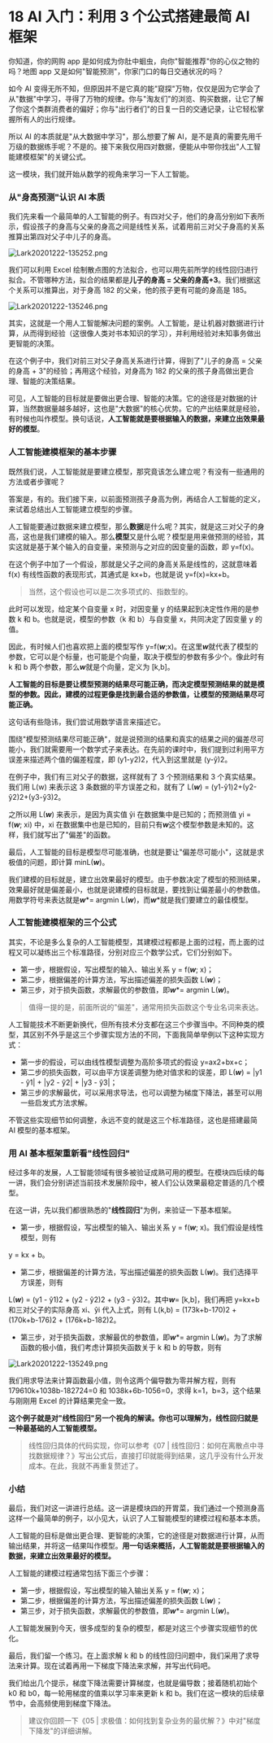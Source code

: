 # 18 AI 入门：利用 3 个公式搭建最简 AI 框架

你知道，你的网购 app
是如何成为你肚中蛔虫，向你"智能推荐"你的心仪之物的吗？地图 app
又是如何"智能预测"，你家门口的每日交通状况的吗？

如今 AI
变得无所不知，但原因并不是它真的能"窥探"万物，仅仅是因为它学会了从"数据"中学习，寻得了万物的规律。你与"淘友们"的浏览、购买数据，让它了解了你这个类群消费者的偏好；你与"出行者们"的日复一日的交通记录，让它轻松掌握所有人的出行规律。

所以 AI 的本质就是"从大数据中学习"，那么想要了解
AI，是不是真的需要先用千万级的数据练手呢？不是的。接下来我仅用四对数据，便能从中带你找出"人工智能建模框架"的关键公式。

这一模块，我们就开始从数学的视角来学习一下人工智能。

### 从"身高预测"认识 AI 本质

我们先来看一个最简单的人工智能的例子。有四对父子，他们的身高分别如下表所示，假设孩子的身高与父亲的身高之间是线性关系，试着用前三对父子身高的关系推算出第四对父子中儿子的身高。

![Lark20201222-135252.png](assets/Ciqc1F_hidSAYEpWAACoFTaX5sI824.png)

我们可以利用 Excel
绘制散点图的方法拟合，也可以用先前所学的线性回归进行拟合。不管哪种方法，拟合的结果都是**儿子的身高
= 父亲的身高+3**。我们根据这个关系可以推算出，对于身高 182
的父亲，他的孩子更有可能的身高是 185。

![Lark20201222-135246.png](assets/CgqCHl_hid2AJERYAAFTWA63MyU875.png)

其实，这就是一个用人工智能解决问题的案例。人工智能，是让机器对数据进行计算，从而得到经验（这很像人类对书本知识的学习），并利用经验对未知事务做出更智能的决策。

在这个例子中，我们对前三对父子身高关系进行计算，得到了"儿子的身高 =
父亲的身高 + 3"的经验；再用这个经验，对身高为 182
的父亲的孩子身高做出更合理、智能的决策结果。

可见，人工智能的目标就是要做出更合理、智能的决策。它的途径是对数据的计算，当然数据量越多越好，这也是"大数据"的核心优势。它的产出结果就是经验，有时候也叫作模型。换句话说，**人工智能就是要根据输入的数据，来建立出效果最好的模型**。

### 人工智能建模框架的基本步骤

既然我们说，人工智能就是要建立模型，那究竟该怎么建立呢？有没有一些通用的方法或者步骤呢？

答案是，有的。我们接下来，以前面预测孩子身高为例，再结合人工智能的定义，来试着总结出人工智能建立模型的步骤。

人工智能要通过数据来建立模型，那么**数据**是什么呢？其实，就是这三对父子的身高，这也是我们建模的输入。那么**模型**又是什么呢？模型是用来做预测的经验，其实这就是基于某个输入的自变量，来预测与之对应的因变量的函数，即
y=f(x)。

在这个例子中加了一个假设，那就是父子之间的身高关系是线性的，这就意味着
f(x) 有线性函数的表现形式，其通式是 kx+b，也就是说 y=f(x)=kx+b。

> 当然，这个假设也可以是二次多项式的、指数型的。

此时可以发现，给定某个自变量 x 时，对因变量 y
的结果起到决定性作用的是参数 k 和 b。也就是说，模型的参数（k 和
b）与自变量 x，共同决定了因变量 y 的值。

因此，有时候人们也喜欢把上面的模型写作
y=f(***w***;x)。在这里***w***就代表了模型的参数，它可以是个标量，也可能是个向量，取决于模型的参数有多少个。像此时有
k 和 b 两个参数，那么***w***就是个向量，定义为 \[k,b\]。

**人工智能的目标是要让模型预测的结果尽可能正确，而决定模型预测结果的就是模型的参数。因此，建模的过程更像是找到最合适的参数值，让模型的预测结果尽可能正确。**

这句话有些隐讳，我们尝试用数学语言来描述它。

围绕"模型预测结果尽可能正确"，就是说预测的结果和真实的结果之间的偏差尽可能小，我们就需要用一个数学式子来表达。在先前的课时中，我们提到过利用平方误差来描述两个值的偏差程度，即
(y1-y2)2，代入到这里就是 (y-ŷ)2。

在例子中，我们有三对父子的数据，这样就有了 3 个预测结果和 3
个真实结果。我们用 L(w) 来表示这 3 条数据的平方误差之和，就有了
L(***w***) = (y1-ŷ1)2+(y2-ŷ2)2+(y3-ŷ3)2。

之所以用 L(***w***) 来表示，是因为真实值 ŷi 在数据集中是已知的；而预测值
yi = f(***w***; xi) 中，xi
在数据集中也是已知的，目前只有***w***这个模型参数是未知的。这样，我们就写出了"偏差"的函数。

最后，人工智能的目标是模型尽可能准确，也就是要让"偏差尽可能小"，这就是求极值的问题，即计算
minL(***w***)。

我们建模的目标就是，建立出效果最好的模型。由于参数决定了模型的预测结果，效果最好就是偏差最小，也就是说建模的目标就是，要找到让偏差最小的参数值。用数学符号来表达就是***w***\*=
argmin L(***w***)，而***w***\*就是我们要建立的最佳模型。

### **人工智能建模框架的三个公式**

其实，不论是多么复杂的人工智能模型，其建模过程都是上面的过程，而上面的过程又可以凝练出三个标准路径，分别对应三个数学公式，它们分别如下。

-   第一步，根据假设，写出模型的输入、输出关系 y = f(***w***; x)；
-   第二步，根据偏差的计算方法，写出描述偏差的损失函数 L(***w***)；
-   第三步，对于损失函数，求解最优的参数值，即***w***\*= argmin
    L(***w***)。

> 值得一提的是，前面所说的"偏差"，通常用损失函数这个专业名词来表达。

人工智能技术不断更新换代，但所有技术分支都在这三个步骤当中。不同种类的模型，其区别不外乎是这三个步骤实现方法的不同，下面我简单举例以下这种实现方式：

-   第一步的假设，可以由线性模型调整为高阶多项式的假设 y=ax2+bx+c；
-   第二步的损失函数，可以由平方误差调整为绝对值求和的误差，即
    L(***w***) = \|y1 - ŷ1\| + \|y2 - ŷ2\| + \|y3 - ŷ3\|；
-   第三步的求解最优，可以采用求导法，也可以调整为梯度下降法，甚至可以用一些启发式方法求解。

不管这些实现细节如何调整，永远不变的就是这三个标准路径，这也是搭建最简
AI 模型的基本框架。

### 用 AI 基本框架重新看"线性回归"

经过多年的发展，人工智能领域有很多被验证成熟可用的模型。在模块四后续的每一讲，我们会分别讲述当前技术发展阶段中，被人们公认效果最稳定普适的几个模型。

在这一讲，先以我们都很熟悉的"**线性回归**"为例，来验证一下基本框架。

-   第一步，根据假设，写出模型的输入、输出关系 y = f(***w***;
    x)。我们假设是线性模型，则有

y = kx + b。

-   第二步，根据偏差的计算方法，写出描述偏差的损失函数
    L(***w***)。我们选择平方误差，则有

L(***w***) = (y1 - ŷ1)2 + (y2 - ŷ2)2 + (y3 - ŷ3)2。其中***w***=
\[k,b\]，我们再把 y=kx+b 和三对父子的实际身高 xi、ŷi 代入上式，则有
L(k,b) = (173k+b-170)2 + (170k+b-176)2 + (176k+b-182)2。

-   第三步，对于损失函数，求解最优的参数值，即***w***\*= argmin
    L(***w***)。为了求解函数的极小值，我们考虑计算损失函数关于 k 和 b
    的导数，则有

![Lark20201222-135249.png](assets/Ciqc1F_higiAQVKuAACjOhtEoaQ832.png)

我们用求导法来计算函数最小值，则令这两个偏导数为零并解方程，则有
179610k+1038b-182724=0 和 1038k+6b-1056=0，求得
k=1，b=3，这个结果与刚刚用 Excel 的计算结果完全一致。

**这个例子就是对"线性回归"另一个视角的解读。你也可以理解为，线性回归就是一种最基础的人工智能模型。**

> 线性回归具体的代码实现，你可以参考《07 \|
> 线性回归：如何在离散点中寻找数据规律？》写出公式后，直接打印就能得到结果，这几乎没有什么开发成本。在此，我就不再重复赘述了。

### 小结

最后，我们对这一讲进行总结。这一讲是模块四的开胃菜，我们通过一个预测身高这样一个最简单的例子，以小见大，认识了人工智能模型的建模过程和基本本质。

人工智能的目标是做出更合理、更智能的决策，它的途径是对数据进行计算，从而输出结果，并将这一结果叫作模型。**用一句话来概括，人工智能就是要根据输入的数据，来建立出效果最好的模型。**

人工智能的建模过程通常包括下面三个步骤：

-   第一步，根据假设，写出模型的输入输出关系 y = f(***w***; x)；
-   第二步，根据偏差的计算方法，写出描述偏差的损失函数 L(***w***)；
-   第三步，对于损失函数，求解最优的参数值，即***w***\*= argmin
    L(***w***)。

人工智能发展到今天，很多成型的复杂的模型，都是对这三个步骤实现细节的优化。

最后，我们留一个练习。在上面求解 k 和 b
的线性回归问题中，我们采用了求导法来计算。现在试着再用一下梯度下降法来求解，并写出代码吧。

我们给出几个提示，梯度下降法需要计算梯度，也就是偏导数；接着随机初始个
k0 和 b0，每一轮用梯度的值乘以学习率来更新 k 和
b。我们在这一模块的后续章节中，会高频使用到梯度下降法。

> 建议你回顾一下《05 \|
> 求极值：如何找到复杂业务的最优解？》中对"梯度下降发"的详细讲解。
